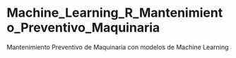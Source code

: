# Machine_Learning_R_Mantenimiento_Preventivo_Maquinaria
Mantenimiento Preventivo de Maquinaria con modelos de Machine Learning
